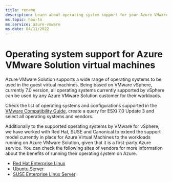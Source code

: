 ```yaml
---
title: rename
description: Learn about operating system support for your Azure VMware Solution virtual machines.
ms.topic: how-to
ms.service: azure-vmware
ms.date: 04/11/2022
---
```


# Operating system support for Azure VMware Solution virtual machines

Azure VMware Solution supports a wide range of operating systems to be used in the guest virtual machines. Being based on VMware vSphere, currently 7.0 version, all operating systems currently supported by vSphere can be used by any Azure VMware Solution customer for their workloads.

Check the list of operating systems and configurations supported in the [VMware Compatibility Guide](https://www.vmware.com/resources/compatibility/search.php?deviceCategory=software), create a query for ESXi 7.0 Update 3 and select all operating systems and vendors.

Additionally to the supported operating systems by VMware for vSphere, we have worked with Red Hat, SUSE and Canonical to extend the support model currently in place for Azure Virtual Machines to the workloads running on Azure VMware Solution, given that it is a first-party Azure service. You can check the following sites of vendors for more information about the benefits of running their operating system on Azure.

- [Red Hat Enterprise Linux](https://access.redhat.com/ecosystem/microsoft-azure)
- [Ubuntu Server](https://ubuntu.com/azure)
- [SUSE Enterprise Linux Server](https://www.suse.com/partners/alliance/microsoft/)
